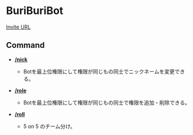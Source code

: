 # BuriBuriBot
[Invite URL](https://discord.com/api/oauth2/authorize?client_id=716573288049934418&permissions=8&scope=bot)
## Command
- **[/nick](https://github.com/kabaodao/BuriBuriBot/blob/main/src/commands/nick.js)**  
  - Botを最上位権限にして権限が同じもの同士でニックネームを変更できる。  

- **[/role](https://github.com/kabaodao/BuriBuriBot/blob/main/src/commands/role.js)**  
  - Botを最上位権限にして権限が同じもの同士で権限を追加・削除できる。  

- **[/roll](https://github.com/kabaodao/BuriBuriBot/blob/main/src/commands/roll.js)**  
  - 5 on 5 のチーム分け。  